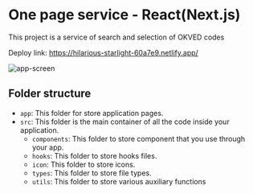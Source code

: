 # One page service - React(Next.js)

This project is a service of search and selection of OKVED codes

Deploy link: https://hilarious-starlight-60a7e9.netlify.app/

![app-screen](https://i.postimg.cc/kgysw91j/Screenshot-15.png, "app")

## Folder structure

- `app`:  This folder for store application pages.
- `src`: This folder is the main container of all the code inside your application.
    - `components`: This folder to store component that you use through your app.
    - `hooks`: This folder to store hooks files.
    - `icon`: This folder to store icons.
    - `types`: This folder to store file types.
    - `utils`: This folder to store various auxiliary functions